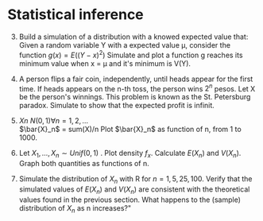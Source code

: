 # Statistical inference

3. Build a simulation  of a distribution with a knowed expected value that: 
Given a random variable Y with a expected value &mu;, consider the function $g(x) = E((Y - x)^2)$
Simulate and plot a function g reaches its minimum value when  x = &mu; and it's minimum is  V(Y).


4. A person flips a fair coin, independently, until heads appear for the first time.
 If heads appears on the n-th toss, the person wins $2^n$ pesos.
 Let X be the person's winnings. This problem is known as the St. Petersburg paradox.
 Simulate to show that the expected profit is infinit.

6. $Xn ~ N(0,1) \forall n = 1,2, \ldots$  
    \$\bar{X}_n\$ =   sum(X)/n 
    Plot  \$\bar{X}_n\$  as function of n, from 1 to 1000.

 7.  Let $X_1, \ldots , X_n ∼ Unif(0, 1)$ .
   Plot density $f_x$.
   Calculate $E(X_n)$ and $V(X_n)$. Graph both quantities as functions of n.

8. Simulate the distribution of $X_n$ with R for $n = 1, 5, 25, 100$. 
 Verify that the simulated values of $E(X_n)$ and $V(X_n)$ are consistent with the theoretical values found in the previous section. 
 What happens to the (sample) distribution of $X_n$ as n increases?"
